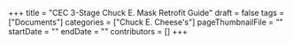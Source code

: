+++
title = "CEC 3-Stage Chuck E. Mask Retrofit Guide"
draft = false
tags = ["Documents"]
categories = ["Chuck E. Cheese's"]
pageThumbnailFile = ""
startDate = ""
endDate = ""
contributors = []
+++

